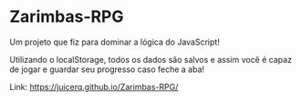 # Zarimbas-RPG

Um projeto que fiz para dominar a lógica do JavaScript!

Utilizando o localStorage, todos os dados são salvos e assim você é capaz de jogar e guardar seu progresso caso feche a aba!

Link: https://juicerq.github.io/Zarimbas-RPG/
